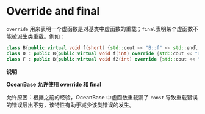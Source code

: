 Override and final 
=======================================



`override` 用来表明一个虚函数是对基类中虚函数的重载；`final`表明某个虚函数不能被派生类重载。例如：

```cpp
class B{public:virtual void f(short) {std::cout << "B::f" << std::endl;}virtual void f2(short) override final {std::cout << "B::f2" << std::endl;}};
class D : public B{public:virtual void f(int) override {std::cout << "D::f" << std::endl;}};
class F : public B{public:virtual void f2(int) override {std::cout << "D::f2" << std::endl;} // compiler error};
```


**说明**



**OceanBase 允许使用 override 和 final**

允许原因：根据之前的经验，OceanBase 中虚函数重载漏了 `const` 导致重载错误的错误层出不穷，该特性有助于减少该类错误的发生。
